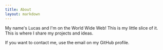 ```yaml
---
title: About
layout: markdown
---
```


My name's Lucas and I'm on the World Wide Web! This is my little slice of it. This is where I share my projects and ideas.

If you want to contact me, use the email on my GitHub profile.
